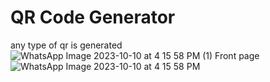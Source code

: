 # QR Code Generator
any type of qr is generated
![WhatsApp Image 2023-10-10 at 4 15 58 PM (1)](https://github.com/user-attachments/assets/4e22929a-e6b6-48bf-a947-7cad75d602f5)
Front page
![WhatsApp Image 2023-10-10 at 4 15 58 PM](https://github.com/user-attachments/assets/5eb341d4-af9a-4423-b595-364a8970640e)
